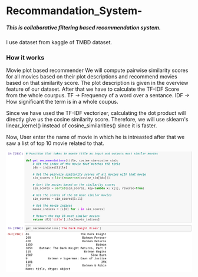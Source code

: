 # Recommandation_System-

##### This is collaborative filtering based recommendation system.
I use dataset from kaggle of TMBD dataset.

### How it works 
Movie plot based recommender We will compute pairwise similarity scores for all movies based on their plot descriptions and recommend movies based on that similarity score. The plot description is given in the overview feature of our dataset.
After that we have to calculate the TF-IDF Score from the whole courpus.
TF ->  Frequency of a word over a sentance.
IDF -> How significant the term is in a whole coupus.

Since we have used the TF-IDF vectorizer, calculating the dot product will directly give us the cosine similarity score. Therefore, we will use sklearn's linear_kernel() instead of cosine_similarities() since it is faster.

Now, User enter the name of movie in which he is intreasted after that we saw a list of top 10 movie related to that. 

<img src = "images/11.png">
